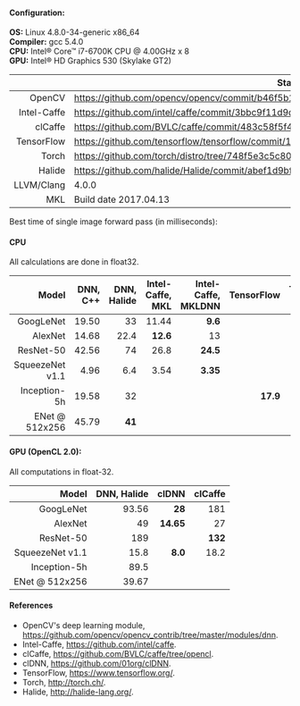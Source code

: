 #### Configuration:

 **OS:** Linux 4.8.0-34-generic x86_64  
 **Compiler:** gcc 5.4.0  
 **CPU:** Intel&reg; Core&trade; i7-6700K CPU @ 4.00GHz x 8  
 **GPU:** Intel&reg; HD Graphics 530 (Skylake GT2)

|            | State                                                                                   |
|-----------:|-----------------------------------------------------------------------------------------|
|     OpenCV | https://github.com/opencv/opencv/commit/b46f5b1b386663ea2df9ec70f65d1668cbf154d1        |
|Intel-Caffe | https://github.com/intel/caffe/commit/3bbc9f11d9dffbb96f8944ebb6303ecba48b4188          |
|    clCaffe | https://github.com/BVLC/caffe/commit/483c58f5f46b5959dc0a978882843713daae18f6           |
| TensorFlow | https://github.com/tensorflow/tensorflow/commit/1ec6ed51182adf8f1b03a3188c16cd8a45ca6c85|
|      Torch | https://github.com/torch/distro/tree/748f5e3c5c804eebf5715c0b47b1519d60ef4409           |
|     Halide | https://github.com/halide/Halide/commit/abef1d9bf6cb3f866393fa4c5f48726f728285ee        |
| LLVM/Clang | 4.0.0                                                                                   |
|        MKL | Build date 2017.04.13                                                                   |

Best time of single image forward pass (in milliseconds):

#### CPU
All calculations are done in float32.

| Model | DNN, C++ | DNN, Halide | Intel-Caffe, MKL | Intel-Caffe, MKLDNN | TensorFlow | Torch, MKL |
|----------------:|----------:|--------:|---------:|---------:|---------:|-----------:|
|       GoogLeNet |     19.50 |      33 |    11.44 |  **9.6** |          |            |
|         AlexNet |     14.68 |    22.4 | **12.6** |       13 |          |            |
|       ResNet-50 |     42.56 |      74 |     26.8 | **24.5** |          |            |
| SqueezeNet v1.1 |      4.96 |     6.4 |     3.54 | **3.35** |          |            |
|    Inception-5h |     19.58 |      32 |          |          | **17.9** |            |
|  ENet @ 512x256 |     45.79 |  **41** |          |          |          |        240 |

#### GPU (OpenCL 2.0): 
All computations in float-32.

|           Model | DNN, Halide|     clDNN | clCaffe |
|----------------:|------------:|----------:|-------------:|
|       GoogLeNet |  93.56 |    **28** |          181 |
|         AlexNet |     49 | **14.65** |           27 |
|       ResNet-50 |    189 |           |      **132** |
| SqueezeNet v1.1 |   15.8 |   **8.0** |         18.2 |
|    Inception-5h |   89.5 |           |              |
|  ENet @ 512x256 |  39.67 |           |              |

#### References
* OpenCV's deep learning module, https://github.com/opencv/opencv_contrib/tree/master/modules/dnn.
* Intel-Caffe, https://github.com/intel/caffe.
* clCaffe, https://github.com/BVLC/caffe/tree/opencl.
* clDNN, https://github.com/01org/clDNN.
* TensorFlow, https://www.tensorflow.org/.
* Torch, http://torch.ch/.
* Halide, http://halide-lang.org/.
